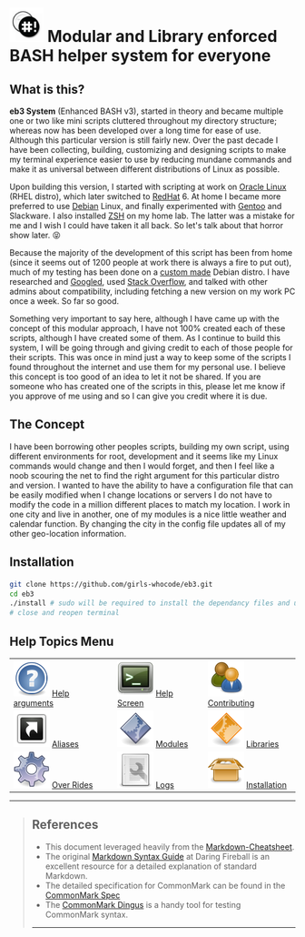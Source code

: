 # <img src="./documents/assets/icons/bash-icon-12.jpg" width="60" /> Modular and Library enforced BASH helper system for everyone

## What is this?

 **eb3 System** (Enhanced BASH v3), started in theory and became multiple one or two like mini scripts cluttered throughout my directory structure; whereas now has been developed over a long time for ease of use. Although this particular version is still fairly new. Over the past decade I have been collecting, building, customizing and designing scripts to make my terminal experience easier to use by reducing mundane commands and make it as universal between different distributions of Linux as possible.

Upon building this version, I started with scripting at work on [Oracle Linux](https://www.oracle.com/linux/) (RHEL distro), which later switched to [RedHat](https://www.redhat.com/) 6. At home I became more preferred to use [Debian](https://www.debian.org/) Linux, and finally experimented with [Gentoo](https://www.gentoo.org/) and Slackware. I also installed [ZSH](http://zsh.sourceforge.net/) on my home lab. The latter was a mistake for me and I wish I could have taken it all back. So let's talk about that horror show later. :stuck_out_tongue_closed_eyes:

Because the majority of the development of this script has been from home (since it seems out of 1200 people at work there is always a fire to put out), much of my testing has been done on a [custom made](http://www.linuxfromscratch.org/) Debian distro. I have researched and [Googled](https://www.google.com/), used [Stack Overflow](http://www.stackoverflow.com/), and talked with other admins about compatibility, including fetching a new version on my work PC once a week. So far so good.

Something very important to say here, although I have came up with the concept of this modular approach, I have not 100% created each of these scripts, although I have created some of them. As I continue to build this system, I will be going through and giving credit to each of those people for their scripts. This was once in mind just a way to keep some of the scripts I found throughout the internet and use them for my personal use. I believe this concept is too good of an idea to let it not be shared. If you are someone who has created one of the scripts in this, please let me know if you approve of me using and so I can give you credit where it is due.

## The Concept

I have been borrowing other peoples scripts, building my own script, using different environments for root, development and it seems like my Linux commands would change and then I would forget, and then I feel like a noob scouring the net to find the right argument for this particular distro and version. I wanted to have the ability to have a configuration file that can be easily modified when I change locations or servers I do not have to modify the code in a million different places to match my location. I work in one city and live in another, one of my modules is a nice little weather and calendar function. By changing the city in the config file updates all of my other geo-location information.

## Installation
```sh
git clone https://github.com/girls-whocode/eb3.git
cd eb3
./install # sudo will be required to install the dependancy files and update the package list
# close and reopen terminal
```

## Help Topics Menu

|                                                                                                                                        |                                                                                                                                       |                                                                                                                                       |
| -------------------------------------------------------------------------------------------------------------------------------------- | ------------------------------------------------------------------------------------------------------------------------------------- | ------------------------------------------------------------------------------------------------------------------------------------- |
| [<img src="./documents/assets/icons/browser_help.png">](./documents/help-arguments.md) [Help arguments](./documents/help-arguments.md) | [<img src="./documents/assets/icons/terminal_utilities.png" />](./documents/help-screen.md) [Help Screen](./documents/help-screen.md) | [<img src="./documents/assets/icons/system_users.png">](./documents/contributing.md) [Contributing](./documents/contributing.md)      |
| [<img src="./documents/assets/icons/alias.png" />](./documents/aliases.md) [Aliases](./documents/aliases.md)                           | [<img src="./documents/assets/icons/application_executable.png" />](./documents/modules.md) [Modules](./documents/modules.md)         | [<img src="./documents/assets/icons/applications_other.png" />](./documents/libraries.md) [Libraries](./documents/libraries.md)       |
| [<img src="./documents/assets/icons/applications_system.png" />](./documents/over-rides.md) [Over Rides](./documents/over-rides.md)    | [<img src="./documents/assets/icons/document_properties.png" />](./documents/logs.md) [Logs](./documents/logs.md)                     | [<img src="./documents/assets/icons/generic_package.png" />](./documents/installation.md) [Installation](./documents/installation.md) |

* * *

> ## References
>
> -   This document leveraged heavily from the [Markdown-Cheatsheet](https://github.com/adam-p/markdown-here/wiki/Markdown-Cheatsheet).
> -   The original [Markdown Syntax Guide](https://daringfireball.net/projects/markdown/syntax) at Daring Fireball is an excellent resource for a detailed explanation of standard Markdown.
> -   The detailed specification for CommonMark can be found in the [CommonMark Spec](https://spec.commonmark.org/current/)
> -   The [CommonMark Dingus](http://try.commonmark.org) is a handy tool for testing CommonMark syntax.
>
> * * *
